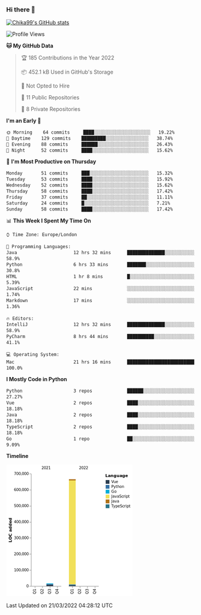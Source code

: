 ### Hi there 👋
[![Chika99's GitHub stats](https://github-readme-stats.vercel.app/api?username=Chika99&count_private=true&show_icons=true)](https://github.com/anuraghazra/github-readme-stats)

<!--START_SECTION:waka-->
![Profile Views](http://img.shields.io/badge/Profile%20Views-3-blue)

**🐱 My GitHub Data** 

> 🏆 185 Contributions in the Year 2022
 > 
> 📦 452.1 kB Used in GitHub's Storage 
 > 
> 🚫 Not Opted to Hire
 > 
> 📜 11 Public Repositories 
 > 
> 🔑 8 Private Repositories  
 > 
**I'm an Early 🐤** 

```text
🌞 Morning    64 commits     ████░░░░░░░░░░░░░░░░░░░░░   19.22% 
🌆 Daytime    129 commits    █████████░░░░░░░░░░░░░░░░   38.74% 
🌃 Evening    88 commits     ██████░░░░░░░░░░░░░░░░░░░   26.43% 
🌙 Night      52 commits     ████░░░░░░░░░░░░░░░░░░░░░   15.62%

```
📅 **I'm Most Productive on Thursday** 

```text
Monday       51 commits     ███░░░░░░░░░░░░░░░░░░░░░░   15.32% 
Tuesday      53 commits     ████░░░░░░░░░░░░░░░░░░░░░   15.92% 
Wednesday    52 commits     ████░░░░░░░░░░░░░░░░░░░░░   15.62% 
Thursday     58 commits     ████░░░░░░░░░░░░░░░░░░░░░   17.42% 
Friday       37 commits     ██░░░░░░░░░░░░░░░░░░░░░░░   11.11% 
Saturday     24 commits     █░░░░░░░░░░░░░░░░░░░░░░░░   7.21% 
Sunday       58 commits     ████░░░░░░░░░░░░░░░░░░░░░   17.42%

```


📊 **This Week I Spent My Time On** 

```text
⌚︎ Time Zone: Europe/London

💬 Programming Languages: 
Java                     12 hrs 32 mins      ██████████████░░░░░░░░░░░   58.9% 
Python                   6 hrs 33 mins       ███████░░░░░░░░░░░░░░░░░░   30.8% 
HTML                     1 hr 8 mins         █░░░░░░░░░░░░░░░░░░░░░░░░   5.39% 
JavaScript               22 mins             ░░░░░░░░░░░░░░░░░░░░░░░░░   1.74% 
Markdown                 17 mins             ░░░░░░░░░░░░░░░░░░░░░░░░░   1.36%

🔥 Editors: 
IntelliJ                 12 hrs 32 mins      ██████████████░░░░░░░░░░░   58.9% 
PyCharm                  8 hrs 44 mins       ██████████░░░░░░░░░░░░░░░   41.1%

💻 Operating System: 
Mac                      21 hrs 16 mins      █████████████████████████   100.0%

```

**I Mostly Code in Python** 

```text
Python                   3 repos             ██████░░░░░░░░░░░░░░░░░░░   27.27% 
Vue                      2 repos             ████░░░░░░░░░░░░░░░░░░░░░   18.18% 
Java                     2 repos             ████░░░░░░░░░░░░░░░░░░░░░   18.18% 
TypeScript               2 repos             ████░░░░░░░░░░░░░░░░░░░░░   18.18% 
Go                       1 repo              ██░░░░░░░░░░░░░░░░░░░░░░░   9.09%

```


**Timeline**

![Chart not found](https://raw.githubusercontent.com/Chika99/Chika99/main/charts/bar_graph.png) 


 Last Updated on 21/03/2022 04:28:12 UTC
<!--END_SECTION:waka-->

<!--
**Chika99/Chika99** is a ✨ _special_ ✨ repository because its `README.md` (this file) appears on your GitHub profile.

Here are some ideas to get you started:

- 🔭 I’m currently working on ...
- 🌱 I’m currently learning ...
- 👯 I’m looking to collaborate on ...
- 🤔 I’m looking for help with ...
- 💬 Ask me about ...
- 📫 How to reach me: ...
- 😄 Pronouns: ...
- ⚡ Fun fact: ...
-->
